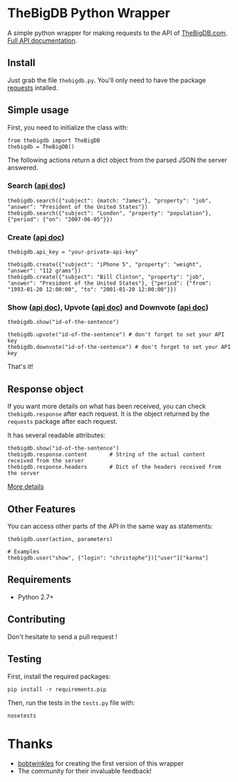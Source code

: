 # TheBigDB Python Wrapper

A simple python wrapper for making requests to the API of [TheBigDB.com](http://thebigdb.com). [Full API documentation](http://thebigdb.com/api).

## Install

Just grab the file ``thebigdb.py``. You'll only need to have the package [requests](http://docs.python-requests.org/en/latest/user/install/) intalled.

## Simple usage

First, you need to initialize the class with:
    
    from thebigdb import TheBigDB
    thebigdb = TheBigDB()

The following actions return a dict object from the parsed JSON the server answered.

### Search \([api doc](http://thebigdb.com/api#statements-search)\)

    thebigdb.search({"subject": {match: "James"}, "property": "job", "answer": "President of the United States"})
    thebigdb.search({"subject": "London", "property": "population"}, {"period": {"on": "2007-06-05"}})

### Create \([api doc](http://thebigdb.com/api#statements-create)\)
    
    thebigdb.api_key = "your-private-api-key"

    thebigdb.create({"subject": "iPhone 5", "property": "weight", "answer": "112 grams"})
    thebigdb.create({"subject": "Bill Clinton", "property": "job", "answer": "President of the United States"}, {"period": {"from": "1993-01-20 12:00:00", "to": "2001-01-20 12:00:00"}})

### Show \([api doc](http://thebigdb.com/api#statements-show)\), Upvote \([api doc](http://thebigdb.com/api#statements-upvote)\) and Downvote \([api doc](http://thebigdb.com/api#statements-downvote)\)

    thebigdb.show("id-of-the-sentence")

    thebigdb.upvote("id-of-the-sentence") # don't forget to set your API key
    thebigdb.downvote("id-of-the-sentence") # don't forget to set your API key

That's it!


## Response object

If you want more details on what has been received, you can check ``thebigdb.response`` after each request.
It is the object returned by the ``requests`` package after each request.

It has several readable attributes:
    
    thebigdb.show("id-of-the-sentence")
    thebigdb.response.content       # String of the actual content received from the server
    thebigdb.response.headers       # Dict of the headers received from the server

[More details](http://docs.python-requests.org/en/latest/user/quickstart/#response-content)

## Other Features

You can access other parts of the API in the same way as statements:
    
    thebigdb.user(action, parameters)

    # Examples
    thebigdb.user("show", {"login": "christophe"})["user"]["karma"]


## Requirements

- Python 2.7+

## Contributing

Don't hesitate to send a pull request !

## Testing

First, install the required packages:

    pip install -r requirements.pip

Then, run the tests in the ``tests.py`` file with:

    nosetests


# Thanks
- [bobtwinkles](https://github.com/bobtwinkles) for creating the first version of this wrapper
- The community for their invaluable feedback!
